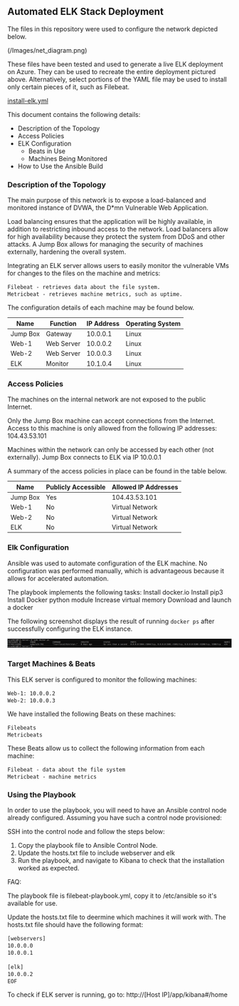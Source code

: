## Automated ELK Stack Deployment

The files in this repository were used to configure the network depicted below.

(/Images/net_diagram.png)

These files have been tested and used to generate a live ELK deployment on Azure. They can be used to recreate the entire deployment pictured above. Alternatively, select portions of the YAML file may be used to install only certain pieces of it, such as Filebeat.

[install-elk.yml](Ansible/install-elk.yml)

This document contains the following details:
- Description of the Topology
- Access Policies
- ELK Configuration
  - Beats in Use
  - Machines Being Monitored
- How to Use the Ansible Build


### Description of the Topology

The main purpose of this network is to expose a load-balanced and monitored instance of DVWA, the D*mn Vulnerable Web Application.

Load balancing ensures that the application will be highly available, in addition to restricting inbound access to the network.
	Load balancers allow for high availability because they protect the system from DDoS and other attacks.
	A Jump Box allows for managing the security of machines externally, hardening the overall system.

Integrating an ELK server allows users to easily monitor the vulnerable VMs for changes to the files on the machine and metrics:

	Filebeat - retrieves data about the file system.
	Metricbeat - retrieves machine metrics, such as uptime.

The configuration details of each machine may be found below.


| Name     | Function   | IP Address | Operating System |
|----------|------------|------------|------------------|
| Jump Box | Gateway    | 10.0.0.1   | Linux            |
| Web-1    | Web Server | 10.0.0.2   | Linux            |
| Web-2    | Web Server | 10.0.0.3   | Linux            |
| ELK      | Monitor    | 10.1.0.4   | Linux            |

### Access Policies

The machines on the internal network are not exposed to the public Internet. 

Only the Jump Box machine can accept connections from the Internet. Access to this machine is only allowed from the following IP addresses:
	104.43.53.101

Machines within the network can only be accessed by each other (not externally).
	Jump Box connects to ELK via IP 10.0.0.1

A summary of the access policies in place can be found in the table below.

| Name     | Publicly Accessible | Allowed IP Addresses |
|----------|---------------------|----------------------|
| Jump Box | Yes                 | 104.43.53.101        |
| Web-1    | No                  | Virtual Network      |
| Web-2    | No                  | Virtual Network      |
| ELK      | No                  | Virtual Network      |

### Elk Configuration

Ansible was used to automate configuration of the ELK machine. No configuration was performed manually, which is advantageous because it allows for accelerated automation.

The playbook implements the following tasks:
	Install docker.io
	Install pip3
	Install Docker python module
	Increase virtual memory
	Download and launch a docker

The following screenshot displays the result of running `docker ps` after successfully configuring the ELK instance.

![Alt text](Images/docker-ps.png?raw=true)

### Target Machines & Beats
This ELK server is configured to monitor the following machines:

	Web-1: 10.0.0.2
	Web-2: 10.0.0.3

We have installed the following Beats on these machines:

	Filebeats
	Metricbeats

These Beats allow us to collect the following information from each machine:

	Filebeat - data about the file system
	Metricbeat - machine metrics

### Using the Playbook
In order to use the playbook, you will need to have an Ansible control node already configured. Assuming you have such a control node provisioned: 

SSH into the control node and follow the steps below:
1. Copy the playbook file to Ansible Control Node.
2. Update the hosts.txt file to include webserver and elk
3. Run the playbook, and navigate to Kibana to check that the installation worked as expected.

FAQ:

The playbook file is filebeat-playbook.yml, copy it to /etc/ansible so it's available for use.

Update the hosts.txt file to deermine which machines it will work with. The hosts.txt file should have the following format:
```
[webservers]
10.0.0.0
10.0.0.1

[elk]
10.0.0.2
EOF
```

To check if ELK server is running, go to: http://[Host IP]/app/kibana#/home